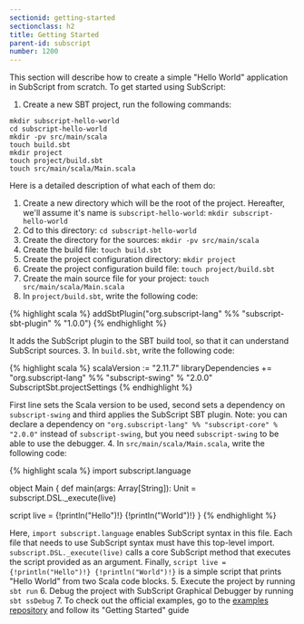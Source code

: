 ```yaml
---
sectionid: getting-started
sectionclass: h2
title: Getting Started
parent-id: subscript
number: 1200
---
```

This section will describe how to create a simple "Hello World" application in SubScript from scratch.
To get started using SubScript:

1. Create a new SBT project, run the following commands:

  ```
  mkdir subscript-hello-world
  cd subscript-hello-world
  mkdir -pv src/main/scala
  touch build.sbt
  mkdir project
  touch project/build.sbt
  touch src/main/scala/Main.scala
  ```
  Here is a detailed description of what each of them do:
  1. Create a new directory which will be the root of the project. Hereafter, we'll assume it's name is `subscript-hello-world`: `mkdir subscript-hello-world`
  2. Cd to this directory: `cd subscript-hello-world`
  3. Create the directory for the sources: `mkdir -pv src/main/scala`
  4. Create the build file: `touch build.sbt`
  5. Create the project configuration directory: `mkdir project`
  6. Create the project configuration build file: `touch project/build.sbt`
  7. Create the main source file for your project: `touch src/main/scala/Main.scala`
2. In `project/build.sbt`, write the following code:
  
  {% highlight scala %}
  addSbtPlugin("org.subscript-lang" %% "subscript-sbt-plugin" % "1.0.0")
  {% endhighlight %}

  It adds the SubScript plugin to the SBT build tool, so that it can understand SubScript sources.
3. In `build.sbt`, write the following code:
  
{% highlight scala %}
scalaVersion := "2.11.7"
libraryDependencies += "org.subscript-lang" %% "subscript-swing" % "2.0.0"
SubscriptSbt.projectSettings
{% endhighlight %}

  First line sets the Scala version to be used, second sets a dependency on `subscript-swing` and third applies the SubScript SBT plugin.
  Note: you can declare a dependency on `"org.subscript-lang" %% "subscript-core" % "2.0.0"` instead of `subscript-swing`, but you need `subscript-swing` to be able to use the debugger.
4. In `src/main/scala/Main.scala`, write the following code:

{% highlight scala %}
import subscript.language

object Main {
  def main(args: Array[String]): Unit =
    subscript.DSL._execute(live)

  script live = {!println("Hello")!} {!println("World")!}
}
{% endhighlight %}

  Here, `import subscript.language` enables SubScript syntax in this file. Each file that needs to use SubScript syntax must have this top-level import.
  `subscript.DSL._execute(live)` calls a core SubScript method that executes the script provided as an argument.
  Finally, `script live = {!println("Hello")!} {!println("World")!}` is a simple script that prints "Hello World" from two Scala code blocks.
5. Execute the project by running `sbt run`
6. Debug the project with SubScript Graphical Debugger by running `sbt ssDebug`
7. To check out the official examples, go to the [examples repository](https://github.com/scala-subscript/examples) and follow its "Getting Started" guide

